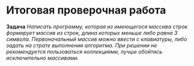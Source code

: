 # Итоговая проверочная работа
__Задача__  _Написать программу, которая из имеющегося массива строк формирует массив из строк, длина которых меньше либо равна 3 символа. Первоначальный массив можно ввести с клавиатуры, либо задать на страте выполнения алгоритма. При решении не рекомендуется пользоваться коллекциями, лучше обойтись исключительно массивами._
